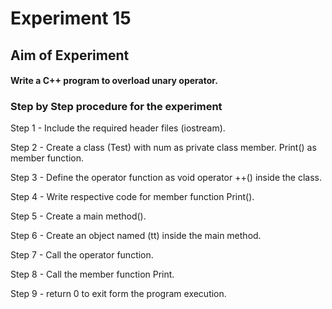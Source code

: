 # Experiment 15
## Aim of Experiment
#### Write a C++ program to overload unary operator.
### Step by Step procedure for the experiment

Step 1 - Include the required header files (iostream).

Step 2 - Create a class (Test) with num as private class member.
Print() as member function.

Step 3 - Define the operator function as void operator ++() inside the class.

Step 4 - Write respective code for member function Print().

Step 5 - Create a main method().

Step 6 - Create an object named (tt) inside the main method.

Step 7 - Call the operator function.

Step 8 - Call the member function Print.

Step 9 - return 0 to exit form the program execution.
